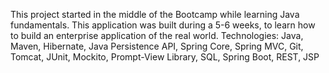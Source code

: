 This project started in the middle of the Bootcamp while learning Java fundamentals. This application was built during a 5-6 weeks, to learn how to build an enterprise application of the real world.
Technologies:
Java, Maven, Hibernate, Java Persistence API, Spring Core, Spring MVC, Git, Tomcat, JUnit, Mockito, Prompt-View Library, SQL, Spring Boot, REST, JSP
